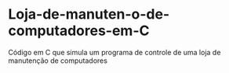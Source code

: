# Loja-de-manuten-o-de-computadores-em-C
Código em C que simula um programa de controle de uma loja de manutenção de computadores  
